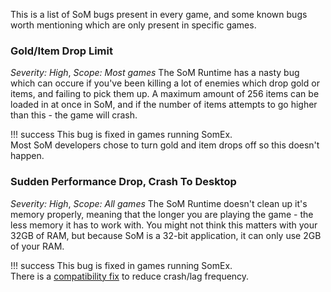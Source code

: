 This is a list of SoM bugs present in every game, and some known bugs worth mentioning which are only present in specific games.

### Gold/Item Drop Limit
_Severity: High_, _Scope: Most games_
The SoM Runtime has a nasty bug which can occure if you've been killing a lot of enemies which drop gold or items, and failing to pick them up. A maximum amount of 256 items can be loaded in at once in SoM, and if the number of items attempts to go higher than this - the game will crash.

!!! success
    This bug is fixed in games running SomEx.<br/>
    Most SoM developers chose to turn gold and item drops off so this doesn't happen.


### Sudden Performance Drop, Crash To Desktop
_Severity: High_, _Scope: All games_
The SoM Runtime doesn't clean up it's memory properly, meaning that the longer you are playing the game - the less memory it has to work with. You might not think this matters with your 32GB of RAM, but because SoM is a 32-bit application, it can only use 2GB of your RAM.

!!! success
    This bug is fixed in games running SomEx.<br/>
    There is a [compatibility fix](comp-games.md/#problem-the-game-is-running-like-shitcrashed-after-a-long-session) to reduce crash/lag frequency.